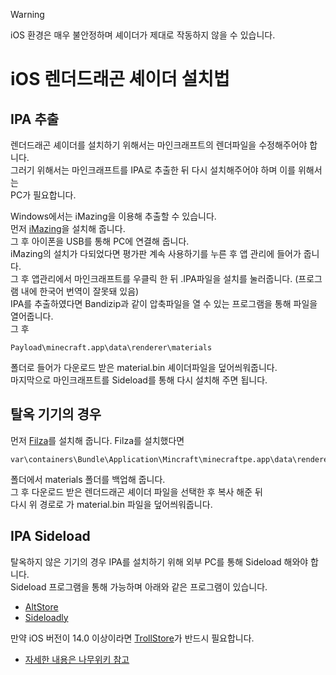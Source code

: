 
> [!warning]
> iOS 환경은 매우 불안정하며 셰이더가 제대로 작동하지 않을 수 있습니다.


# iOS 렌더드래곤 셰이더 설치법

## IPA 추출
렌더드래곤 셰이더를 설치하기 위해서는 마인크래프트의 렌더파일을 수정해주어야 합니다.  
그러기 위해서는 마인크래프트를 IPA로 추출한 뒤 다시 설치해주어야 하며 이를 위해서는  
PC가 필요합니다.

Windows에서는 iMazing을 이용해 추출할 수 있습니다.  
먼저 [iMazing](https://imazing.com/?gad=1&gclid=Cj0KCQjwoK2mBhDzARIsADGbjeoNt1rkkKWWJVaawEFnsUmV3QjthBa3UjxAL7h_cefyqWyxDuxRis8aAvGIEALw_wcB)을 설치해 줍니다.  
그 후 아이폰을 USB를 통해 PC에 연결해 줍니다.  
iMazing의 설치가 다되었다면 평가판 계속 사용하기를 누른 후 앱 관리에 들어가 줍니다.  
그 후 앱관리에서 마인크래프트를 우클릭 한 뒤 .IPA파일을 설치를 눌러줍니다. (프로그램 내에 한국어 번역이 잘못돼 있음)  
IPA를 추출하였다면 Bandizip과 같이 압축파일을 열 수 있는 프로그램을 통해 파일을 열어줍니다.  
그 후
```
Payload\minecraft.app\data\renderer\materials
```
폴더로 들어가 다운로드 받은 material.bin 셰이더파일을 덮어씌워줍니다.  
마지막으로 마인크래프트를 Sideload를 통해 다시 설치해 주면 됩니다.

## 탈옥 기기의 경우
먼저 [Filza](https://filzadownload.com/)를 설치해 줍니다.
Filza를 설치했다면
```
var\containers\Bundle\Application\Mincraft\minecraftpe.app\data\renderer\materials
```
폴더에서 materials 폴더를 백업해 줍니다.  
그 후 다운로드 받은 렌더드래곤 셰이더 파일을 선택한 후 복사 해준 뒤  
다시 위 경로로 가 material.bin 파일을 덮어씌워줍니다.

## IPA Sideload
탈옥하지 않은 기기의 경우 IPA를 설치하기 위해 외부 PC를 통해 Sideload 해와야 합니다.    
Sideload 프로그램을 통해 가능하며 아래와 같은 프로그램이 있습니다.
* [AltStore](https://altstore.io)
* [Sideloadly](https://sideloadly.io)

만약 iOS 버전이 14.0 이상이라면 [TrollStore](https://github.com/opa334/TrollStore)가 반드시 필요합니다.  
* [자세한 내용은 나무위키 참고](https://namu.wiki/w/TrollStore)
